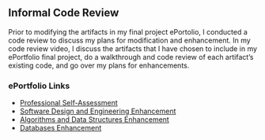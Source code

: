 ## Informal Code Review
Prior to modifying the artifacts in my final project ePortolio, I conducted a code review to discuss my plans for modification and enhancement. In my code review video, I discuss the artifacts that I have chosen to include in my ePortfolio final project, do a walkthrough and code review of each artifact’s existing code, and go over my plans for enhancements.

### ePortfolio Links
- [Professional Self-Assessment](https://aerielj.github.io/index.html)
- [Software Design and Engineering Enhancement](https://aerielj.github.io/SoftwareDesignAndEngineering.html)
- [Algorithms and Data Structures Enhancement](https://aerielj.github.io/AlgorithmsAndDataStructures.html)
- [Databases Enhancement](https://aerielj.github.io/DatabasesEnhancement.html)
